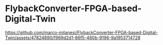 # FlybackConverter-FPGA-based-Digital-Twin



https://github.com/marco-milanesi/FlybackConverter-FPGA-based-Digital-Twin/assets/47824890/f969d2d1-86f5-460b-9196-9a1953714728

